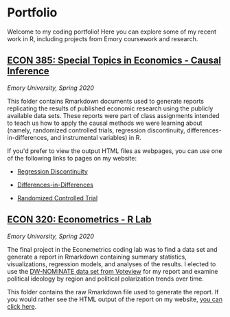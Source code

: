 # Portfolio

Welcome to my coding portfolio! Here you can explore some of my recent work in R, including projects from Emory coursework and research.

## [ECON 385: Special Topics in Economics - Causal Inference](/ECON385_Causal_Inference)
*Emory University, Spring 2020*

This folder contains Rmarkdown documents used to generate reports replicating the results of published economic research using the publicly available data sets. These reports were part of class assignments intended to teach us how to apply the causal methods we were learning about (namely, randomized controlled trials, regression discontinuity, differences-in-differences, and instrumental variables) in R.

If you'd prefer to view the output HTML files as webpages, you can use one of the following links to pages on my website:

* [Regression Discontinuity](https://www.nicholasskelley.com/rmd/causal-replications/Skelley_ECON385_RDD.html)

* [Differences-in-Differences](https://www.nicholasskelley.com/rmd/causal-replications/Skelley_ECON385_DiffInDiff.html)

* [Randomized Controlled Trial](https://www.nicholasskelley.com/rmd/causal-replications/Skelley_ECON385_RCT.html)

## [ECON 320: Econometrics - R Lab](/ECON320_Econometrics_Lab)
*Emory University, Spring 2020*

The final project in the Econemetrics coding lab was to find a data set and generate a report in Rmarkdown containing summary statistics, visualizations, regression models, and analyses of the results. I elected to use the [DW-NOMINATE data set from Voteview](https://www.voteview.com/data) for my report and examine political ideology by region and political polarization trends over time.

This folder contains the raw Rmarkdown file used to generate the report. If you would rather see the HTML output of the report on my website, [you can click here](https://www.nicholasskelley.com/rmd/Skelley_ECON320_Project.html).
